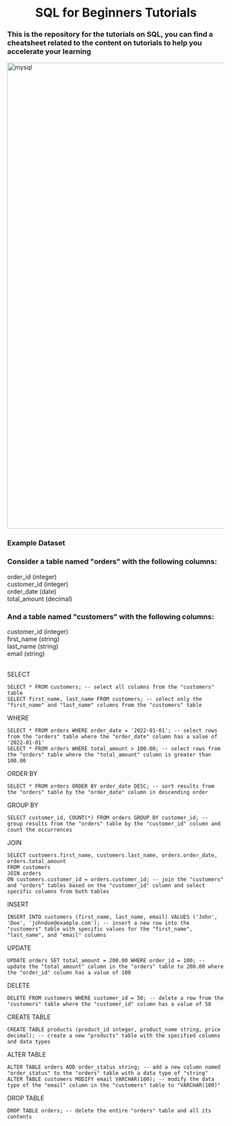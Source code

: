 <h1 align="center"> SQL for Beginners Tutorials </h1> 
<h3> This is the repository for the tutorials on SQL, you can find a cheatsheet related to the content on tutorials to help you accelerate your learning </h3>
<p align="left">
  <a href="https://www.youtube.com/watch?v=3-dDTMiZ4SI&list=PLuxrVWOO03T1IC-TlJQTjwEO8yHzqtMqn&index=1" target="_blank" rel="noreferrer">
    <img src="https://img.youtube.com/vi/3-dDTMiZ4SI/maxresdefault.jpg" alt="mysql" width="1080">
  </a>
</p>

<h3> <b>Example Dataset</b> </h3>
<h3> Consider a table named <b>"orders"</b> with the following columns:  </h3> 
order_id (integer) <br>
customer_id (integer)  <br> 
order_date (date)  <br>
total_amount (decimal)  <br>
<h3>And a table named <b>"customers"</b> with the following columns: </h3>
customer_id (integer)  <br>
first_name (string)  <br>
last_name (string)  <br>
email (string)  <br><br>

SELECT

```
SELECT * FROM customers; -- select all columns from the "customers" table 
SELECT first_name, last_name FROM customers; -- select only the "first_name" and "last_name" columns from the "customers" table 
```
WHERE
``` 
SELECT * FROM orders WHERE order_date = '2022-01-01'; -- select rows from the "orders" table where the "order_date" column has a value of '2022-01-01' 
SELECT * FROM orders WHERE total_amount > 100.00; -- select rows from the "orders" table where the "total_amount" column is greater than 100.00 
```
ORDER BY 
```
SELECT * FROM orders ORDER BY order_date DESC; -- sort results from the "orders" table by the "order_date" column in descending order
```
GROUP BY
```
SELECT customer_id, COUNT(*) FROM orders GROUP BY customer_id; -- group results from the "orders" table by the "customer_id" column and count the occurrences 
```
JOIN
```
SELECT customers.first_name, customers.last_name, orders.order_date, orders.total_amount 
FROM customers 
JOIN orders 
ON customers.customer_id = orders.customer_id; -- join the "customers" and "orders" tables based on the "customer_id" column and select specific columns from both tables 
```
INSERT
```
INSERT INTO customers (first_name, last_name, email) VALUES ('John', 'Doe', 'johndoe@example.com'); -- insert a new row into the "customers" table with specific values for the "first_name", "last_name", and "email" columns
```
UPDATE 
```
UPDATE orders SET total_amount = 200.00 WHERE order_id = 100; -- update the "total_amount" column in the "orders" table to 200.00 where the "order_id" column has a value of 100
```
DELETE 
```
DELETE FROM customers WHERE customer_id = 50; -- delete a row from the "customers" table where the "customer_id" column has a value of 50 
```
CREATE TABLE 
```
CREATE TABLE products (product_id integer, product_name string, price decimal); -- create a new "products" table with the specified columns and data types
```
ALTER TABLE 
```
ALTER TABLE orders ADD order_status string; -- add a new column named "order_status" to the "orders" table with a data type of "string" 
ALTER TABLE customers MODIFY email VARCHAR(100); -- modify the data type of the "email" column in the "customers" table to "VARCHAR(100)"
```
DROP TABLE 
```
DROP TABLE orders; -- delete the entire "orders" table and all its contents
```
